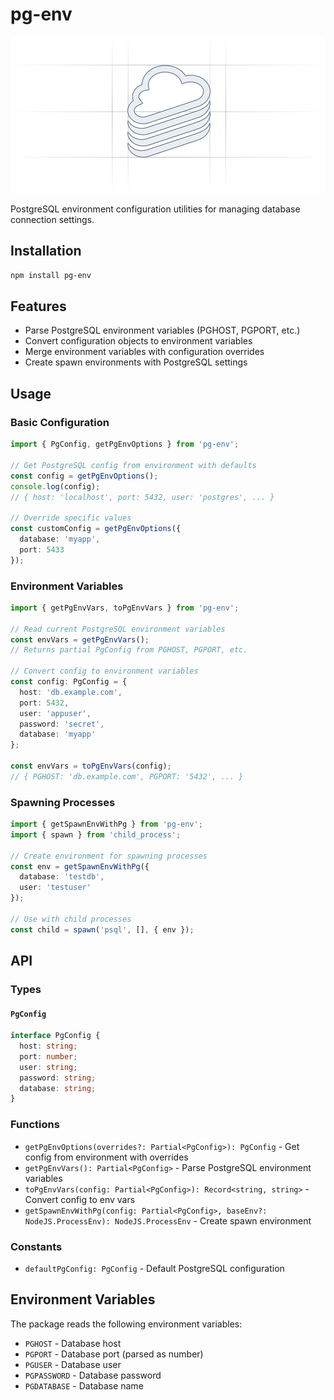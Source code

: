 # pg-env

<p align="center" width="100%">
  <img height="250" src="https://raw.githubusercontent.com/launchql/launchql/refs/heads/main/assets/outline-logo.svg" />
</p>

PostgreSQL environment configuration utilities for managing database connection settings.

## Installation

```bash
npm install pg-env
```

## Features

- Parse PostgreSQL environment variables (PGHOST, PGPORT, etc.)
- Convert configuration objects to environment variables
- Merge environment variables with configuration overrides
- Create spawn environments with PostgreSQL settings

## Usage

### Basic Configuration

```typescript
import { PgConfig, getPgEnvOptions } from 'pg-env';

// Get PostgreSQL config from environment with defaults
const config = getPgEnvOptions();
console.log(config);
// { host: 'localhost', port: 5432, user: 'postgres', ... }

// Override specific values
const customConfig = getPgEnvOptions({
  database: 'myapp',
  port: 5433
});
```

### Environment Variables

```typescript
import { getPgEnvVars, toPgEnvVars } from 'pg-env';

// Read current PostgreSQL environment variables
const envVars = getPgEnvVars();
// Returns partial PgConfig from PGHOST, PGPORT, etc.

// Convert config to environment variables
const config: PgConfig = {
  host: 'db.example.com',
  port: 5432,
  user: 'appuser',
  password: 'secret',
  database: 'myapp'
};

const envVars = toPgEnvVars(config);
// { PGHOST: 'db.example.com', PGPORT: '5432', ... }
```

### Spawning Processes

```typescript
import { getSpawnEnvWithPg } from 'pg-env';
import { spawn } from 'child_process';

// Create environment for spawning processes
const env = getSpawnEnvWithPg({
  database: 'testdb',
  user: 'testuser'
});

// Use with child processes
const child = spawn('psql', [], { env });
```

## API

### Types

#### `PgConfig`

```typescript
interface PgConfig {
  host: string;
  port: number;
  user: string;
  password: string;
  database: string;
}
```

### Functions

- `getPgEnvOptions(overrides?: Partial<PgConfig>): PgConfig` - Get config from environment with overrides
- `getPgEnvVars(): Partial<PgConfig>` - Parse PostgreSQL environment variables
- `toPgEnvVars(config: Partial<PgConfig>): Record<string, string>` - Convert config to env vars
- `getSpawnEnvWithPg(config: Partial<PgConfig>, baseEnv?: NodeJS.ProcessEnv): NodeJS.ProcessEnv` - Create spawn environment

### Constants

- `defaultPgConfig: PgConfig` - Default PostgreSQL configuration

## Environment Variables

The package reads the following environment variables:

- `PGHOST` - Database host
- `PGPORT` - Database port (parsed as number)
- `PGUSER` - Database user
- `PGPASSWORD` - Database password
- `PGDATABASE` - Database name
